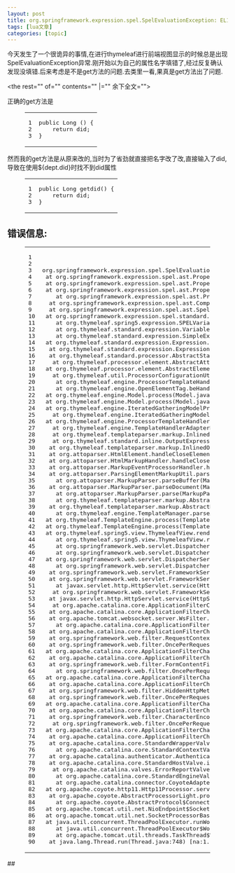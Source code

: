 ```yaml
---
layout: post
title: org.springframework.expression.spel.SpelEvaluationException: EL1008E: 
tags: [lua文章]
categories: [topic]
---
```

<p>今天发生了一个很诡异的事情,在进行thymeleaf进行前端视图显示的时候总是出现SpelEvaluationException异常.刚开始以为自己的属性名字填错了,经过反复确认发现没填错.后来考虑是不是get方法的问题.去类里一看,果真是get方法出了问题.</p>
<excerpt in="" index="" |="" 首页摘要="">


<the rest="" of="" contents="" |="" 余下全文="">



<p>正确的get方法是</p>
<figure class="highlight java"><table><tbody><tr><td class="gutter"><pre><span class="line">1</span><br/><span class="line">2</span><br/><span class="line">3</span><br/></pre></td><td class="code"><pre><span class="line"><span class="function"><span class="keyword">public</span> Long <span class="params">()</span> </span>{</span><br/><span class="line">    <span class="keyword">return</span> did;</span><br/><span class="line">}</span><br/></pre></td></tr></tbody></table></figure>
<p>然而我的get方法是从原来改的,当时为了省劲就直接把名字改了改,直接输入了did,导致在使用${dept.did}时找不到did属性</p>
<figure class="highlight java"><table><tbody><tr><td class="gutter"><pre><span class="line">1</span><br/><span class="line">2</span><br/><span class="line">3</span><br/></pre></td><td class="code"><pre><span class="line"><span class="function"><span class="keyword">public</span> Long <span class="title">getdid</span><span class="params">()</span> </span>{</span><br/><span class="line">    <span class="keyword">return</span> did;</span><br/><span class="line">}</span><br/></pre></td></tr></tbody></table></figure>
<h2 id="错误信息"><a href="#错误信息" class="headerlink" title="错误信息:"></a>错误信息:</h2><figure class="highlight java"><table><tbody><tr><td class="gutter"><pre><span class="line">1</span><br/><span class="line">2</span><br/><span class="line">3</span><br/><span class="line">4</span><br/><span class="line">5</span><br/><span class="line">6</span><br/><span class="line">7</span><br/><span class="line">8</span><br/><span class="line">9</span><br/><span class="line">10</span><br/><span class="line">11</span><br/><span class="line">12</span><br/><span class="line">13</span><br/><span class="line">14</span><br/><span class="line">15</span><br/><span class="line">16</span><br/><span class="line">17</span><br/><span class="line">18</span><br/><span class="line">19</span><br/><span class="line">20</span><br/><span class="line">21</span><br/><span class="line">22</span><br/><span class="line">23</span><br/><span class="line">24</span><br/><span class="line">25</span><br/><span class="line">26</span><br/><span class="line">27</span><br/><span class="line">28</span><br/><span class="line">29</span><br/><span class="line">30</span><br/><span class="line">31</span><br/><span class="line">32</span><br/><span class="line">33</span><br/><span class="line">34</span><br/><span class="line">35</span><br/><span class="line">36</span><br/><span class="line">37</span><br/><span class="line">38</span><br/><span class="line">39</span><br/><span class="line">40</span><br/><span class="line">41</span><br/><span class="line">42</span><br/><span class="line">43</span><br/><span class="line">44</span><br/><span class="line">45</span><br/><span class="line">46</span><br/><span class="line">47</span><br/><span class="line">48</span><br/><span class="line">49</span><br/><span class="line">50</span><br/><span class="line">51</span><br/><span class="line">52</span><br/><span class="line">53</span><br/><span class="line">54</span><br/><span class="line">55</span><br/><span class="line">56</span><br/><span class="line">57</span><br/><span class="line">58</span><br/><span class="line">59</span><br/><span class="line">60</span><br/><span class="line">61</span><br/><span class="line">62</span><br/><span class="line">63</span><br/><span class="line">64</span><br/><span class="line">65</span><br/><span class="line">66</span><br/><span class="line">67</span><br/><span class="line">68</span><br/><span class="line">69</span><br/><span class="line">70</span><br/><span class="line">71</span><br/><span class="line">72</span><br/><span class="line">73</span><br/><span class="line">74</span><br/><span class="line">75</span><br/><span class="line">76</span><br/><span class="line">77</span><br/><span class="line">78</span><br/><span class="line">79</span><br/><span class="line">80</span><br/><span class="line">81</span><br/><span class="line">82</span><br/><span class="line">83</span><br/><span class="line">84</span><br/><span class="line">85</span><br/><span class="line">86</span><br/><span class="line">87</span><br/><span class="line">88</span><br/><span class="line">89</span><br/><span class="line">90</span><br/></pre></td><td class="code"><pre><span class="line"></span><br/><span class="line"></span><br/><span class="line">org.springframework.expression.spel.SpelEvaluationException: EL1008E: Property or field <span class="string">&#39;did&#39;</span> cannot be found on object of type <span class="string">&#39;com.caicai.aidangjian.entity.Department&#39;</span> - maybe not <span class="keyword">public</span> or not valid?</span><br/><span class="line">	at org.springframework.expression.spel.ast.PropertyOrFieldReference.readProperty(PropertyOrFieldReference.java:<span class="number">217</span>) ~[spring-expression-<span class="number">5.1</span>.5.RELEASE.jar:<span class="number">5.1</span>.5.RELEASE]</span><br/><span class="line">	at org.springframework.expression.spel.ast.PropertyOrFieldReference.getValueInternal(PropertyOrFieldReference.java:<span class="number">104</span>) ~[spring-expression-<span class="number">5.1</span>.5.RELEASE.jar:<span class="number">5.1</span>.5.RELEASE]</span><br/><span class="line">	at org.springframework.expression.spel.ast.PropertyOrFieldReference.access$<span class="number">000</span>(PropertyOrFieldReference.java:<span class="number">51</span>) ~[spring-expression-<span class="number">5.1</span>.5.RELEASE.jar:<span class="number">5.1</span>.5.RELEASE]</span><br/><span class="line">	at org.springframework.expression.spel.ast.PropertyOrFieldReference$AccessorLValue.getValue(PropertyOrFieldReference.java:<span class="number">406</span>) ~[spring-expression-<span class="number">5.1</span>.5.RELEASE.jar:<span class="number">5.1</span>.5.RELEASE]</span><br/><span class="line">	at org.springframework.expression.spel.ast.CompoundExpression.getValueInternal(CompoundExpression.java:<span class="number">90</span>) ~[spring-expression-<span class="number">5.1</span>.5.RELEASE.jar:<span class="number">5.1</span>.5.RELEASE]</span><br/><span class="line">	at org.springframework.expression.spel.ast.SpelNodeImpl.getValue(SpelNodeImpl.java:<span class="number">109</span>) ~[spring-expression-<span class="number">5.1</span>.5.RELEASE.jar:<span class="number">5.1</span>.5.RELEASE]</span><br/><span class="line">	at org.springframework.expression.spel.standard.SpelExpression.getValue(SpelExpression.java:<span class="number">328</span>) ~[spring-expression-<span class="number">5.1</span>.5.RELEASE.jar:<span class="number">5.1</span>.5.RELEASE]</span><br/><span class="line">	at org.thymeleaf.spring5.expression.SPELVariableExpressionEvaluator.evaluate(SPELVariableExpressionEvaluator.java:<span class="number">263</span>) ~[thymeleaf-spring5-<span class="number">3.0</span>.11.RELEASE.jar:<span class="number">3.0</span>.11.RELEASE]</span><br/><span class="line">	at org.thymeleaf.standard.expression.VariableExpression.executeVariableExpression(VariableExpression.java:<span class="number">166</span>) ~[thymeleaf-<span class="number">3.0</span>.11.RELEASE.jar:<span class="number">3.0</span>.11.RELEASE]</span><br/><span class="line">	at org.thymeleaf.standard.expression.SimpleExpression.executeSimple(SimpleExpression.java:<span class="number">66</span>) ~[thymeleaf-<span class="number">3.0</span>.11.RELEASE.jar:<span class="number">3.0</span>.11.RELEASE]</span><br/><span class="line">	at org.thymeleaf.standard.expression.Expression.execute(Expression.java:<span class="number">109</span>) ~[thymeleaf-<span class="number">3.0</span>.11.RELEASE.jar:<span class="number">3.0</span>.11.RELEASE]</span><br/><span class="line">	at org.thymeleaf.standard.expression.Expression.execute(Expression.java:<span class="number">138</span>) ~[thymeleaf-<span class="number">3.0</span>.11.RELEASE.jar:<span class="number">3.0</span>.11.RELEASE]</span><br/><span class="line">	at org.thymeleaf.standard.processor.AbstractStandardExpressionAttributeTagProcessor.doProcess(AbstractStandardExpressionAttributeTagProcessor.java:<span class="number">144</span>) ~[thymeleaf-<span class="number">3.0</span>.11.RELEASE.jar:<span class="number">3.0</span>.11.RELEASE]</span><br/><span class="line">	at org.thymeleaf.processor.element.AbstractAttributeTagProcessor.doProcess(AbstractAttributeTagProcessor.java:<span class="number">74</span>) ~[thymeleaf-<span class="number">3.0</span>.11.RELEASE.jar:<span class="number">3.0</span>.11.RELEASE]</span><br/><span class="line">	at org.thymeleaf.processor.element.AbstractElementTagProcessor.process(AbstractElementTagProcessor.java:<span class="number">95</span>) ~[thymeleaf-<span class="number">3.0</span>.11.RELEASE.jar:<span class="number">3.0</span>.11.RELEASE]</span><br/><span class="line">	at org.thymeleaf.util.ProcessorConfigurationUtils$ElementTagProcessorWrapper.process(ProcessorConfigurationUtils.java:<span class="number">633</span>) ~[thymeleaf-<span class="number">3.0</span>.11.RELEASE.jar:<span class="number">3.0</span>.11.RELEASE]</span><br/><span class="line">	at org.thymeleaf.engine.ProcessorTemplateHandler.handleOpenElement(ProcessorTemplateHandler.java:<span class="number">1314</span>) ~[thymeleaf-<span class="number">3.0</span>.11.RELEASE.jar:<span class="number">3.0</span>.11.RELEASE]</span><br/><span class="line">	at org.thymeleaf.engine.OpenElementTag.beHandled(OpenElementTag.java:<span class="number">205</span>) ~[thymeleaf-<span class="number">3.0</span>.11.RELEASE.jar:<span class="number">3.0</span>.11.RELEASE]</span><br/><span class="line">	at org.thymeleaf.engine.Model.process(Model.java:<span class="number">282</span>) ~[thymeleaf-<span class="number">3.0</span>.11.RELEASE.jar:<span class="number">3.0</span>.11.RELEASE]</span><br/><span class="line">	at org.thymeleaf.engine.Model.process(Model.java:<span class="number">290</span>) ~[thymeleaf-<span class="number">3.0</span>.11.RELEASE.jar:<span class="number">3.0</span>.11.RELEASE]</span><br/><span class="line">	at org.thymeleaf.engine.IteratedGatheringModelProcessable.processIterationModel(IteratedGatheringModelProcessable.java:<span class="number">367</span>) ~[thymeleaf-<span class="number">3.0</span>.11.RELEASE.jar:<span class="number">3.0</span>.11.RELEASE]</span><br/><span class="line">	at org.thymeleaf.engine.IteratedGatheringModelProcessable.process(IteratedGatheringModelProcessable.java:<span class="number">221</span>) ~[thymeleaf-<span class="number">3.0</span>.11.RELEASE.jar:<span class="number">3.0</span>.11.RELEASE]</span><br/><span class="line">	at org.thymeleaf.engine.ProcessorTemplateHandler.handleCloseElement(ProcessorTemplateHandler.java:<span class="number">1640</span>) ~[thymeleaf-<span class="number">3.0</span>.11.RELEASE.jar:<span class="number">3.0</span>.11.RELEASE]</span><br/><span class="line">	at org.thymeleaf.engine.TemplateHandlerAdapterMarkupHandler.handleCloseElementEnd(TemplateHandlerAdapterMarkupHandler.java:<span class="number">388</span>) ~[thymeleaf-<span class="number">3.0</span>.11.RELEASE.jar:<span class="number">3.0</span>.11.RELEASE]</span><br/><span class="line">	at org.thymeleaf.templateparser.markup.InlinedOutputExpressionMarkupHandler$InlineMarkupAdapterPreProcessorHandler.handleCloseElementEnd(InlinedOutputExpressionMarkupHandler.java:<span class="number">322</span>) ~[thymeleaf-<span class="number">3.0</span>.11.RELEASE.jar:<span class="number">3.0</span>.11.RELEASE]</span><br/><span class="line">	at org.thymeleaf.standard.inline.OutputExpressionInlinePreProcessorHandler.handleCloseElementEnd(OutputExpressionInlinePreProcessorHandler.java:<span class="number">220</span>) ~[thymeleaf-<span class="number">3.0</span>.11.RELEASE.jar:<span class="number">3.0</span>.11.RELEASE]</span><br/><span class="line">	at org.thymeleaf.templateparser.markup.InlinedOutputExpressionMarkupHandler.handleCloseElementEnd(InlinedOutputExpressionMarkupHandler.java:<span class="number">164</span>) ~[thymeleaf-<span class="number">3.0</span>.11.RELEASE.jar:<span class="number">3.0</span>.11.RELEASE]</span><br/><span class="line">	at org.attoparser.HtmlElement.handleCloseElementEnd(HtmlElement.java:<span class="number">169</span>) ~[attoparser-<span class="number">2.0</span>.5.RELEASE.jar:<span class="number">2.0</span>.5.RELEASE]</span><br/><span class="line">	at org.attoparser.HtmlMarkupHandler.handleCloseElementEnd(HtmlMarkupHandler.java:<span class="number">412</span>) ~[attoparser-<span class="number">2.0</span>.5.RELEASE.jar:<span class="number">2.0</span>.5.RELEASE]</span><br/><span class="line">	at org.attoparser.MarkupEventProcessorHandler.handleCloseElementEnd(MarkupEventProcessorHandler.java:<span class="number">473</span>) ~[attoparser-<span class="number">2.0</span>.5.RELEASE.jar:<span class="number">2.0</span>.5.RELEASE]</span><br/><span class="line">	at org.attoparser.ParsingElementMarkupUtil.parseCloseElement(ParsingElementMarkupUtil.java:<span class="number">201</span>) ~[attoparser-<span class="number">2.0</span>.5.RELEASE.jar:<span class="number">2.0</span>.5.RELEASE]</span><br/><span class="line">	at org.attoparser.MarkupParser.parseBuffer(MarkupParser.java:<span class="number">725</span>) ~[attoparser-<span class="number">2.0</span>.5.RELEASE.jar:<span class="number">2.0</span>.5.RELEASE]</span><br/><span class="line">	at org.attoparser.MarkupParser.parseDocument(MarkupParser.java:<span class="number">301</span>) ~[attoparser-<span class="number">2.0</span>.5.RELEASE.jar:<span class="number">2.0</span>.5.RELEASE]</span><br/><span class="line">	at org.attoparser.MarkupParser.parse(MarkupParser.java:<span class="number">257</span>) ~[attoparser-<span class="number">2.0</span>.5.RELEASE.jar:<span class="number">2.0</span>.5.RELEASE]</span><br/><span class="line">	at org.thymeleaf.templateparser.markup.AbstractMarkupTemplateParser.parse(AbstractMarkupTemplateParser.java:<span class="number">230</span>) ~[thymeleaf-<span class="number">3.0</span>.11.RELEASE.jar:<span class="number">3.0</span>.11.RELEASE]</span><br/><span class="line">	at org.thymeleaf.templateparser.markup.AbstractMarkupTemplateParser.parseStandalone(AbstractMarkupTemplateParser.java:<span class="number">100</span>) ~[thymeleaf-<span class="number">3.0</span>.11.RELEASE.jar:<span class="number">3.0</span>.11.RELEASE]</span><br/><span class="line">	at org.thymeleaf.engine.TemplateManager.parseAndProcess(TemplateManager.java:<span class="number">666</span>) ~[thymeleaf-<span class="number">3.0</span>.11.RELEASE.jar:<span class="number">3.0</span>.11.RELEASE]</span><br/><span class="line">	at org.thymeleaf.TemplateEngine.process(TemplateEngine.java:<span class="number">1098</span>) ~[thymeleaf-<span class="number">3.0</span>.11.RELEASE.jar:<span class="number">3.0</span>.11.RELEASE]</span><br/><span class="line">	at org.thymeleaf.TemplateEngine.process(TemplateEngine.java:<span class="number">1072</span>) ~[thymeleaf-<span class="number">3.0</span>.11.RELEASE.jar:<span class="number">3.0</span>.11.RELEASE]</span><br/><span class="line">	at org.thymeleaf.spring5.view.ThymeleafView.renderFragment(ThymeleafView.java:<span class="number">362</span>) ~[thymeleaf-spring5-<span class="number">3.0</span>.11.RELEASE.jar:<span class="number">3.0</span>.11.RELEASE]</span><br/><span class="line">	at org.thymeleaf.spring5.view.ThymeleafView.render(ThymeleafView.java:<span class="number">189</span>) ~[thymeleaf-spring5-<span class="number">3.0</span>.11.RELEASE.jar:<span class="number">3.0</span>.11.RELEASE]</span><br/><span class="line">	at org.springframework.web.servlet.DispatcherServlet.render(DispatcherServlet.java:<span class="number">1370</span>) ~[spring-webmvc-<span class="number">5.1</span>.5.RELEASE.jar:<span class="number">5.1</span>.5.RELEASE]</span><br/><span class="line">	at org.springframework.web.servlet.DispatcherServlet.processDispatchResult(DispatcherServlet.java:<span class="number">1116</span>) ~[spring-webmvc-<span class="number">5.1</span>.5.RELEASE.jar:<span class="number">5.1</span>.5.RELEASE]</span><br/><span class="line">	at org.springframework.web.servlet.DispatcherServlet.doDispatch(DispatcherServlet.java:<span class="number">1055</span>) ~[spring-webmvc-<span class="number">5.1</span>.5.RELEASE.jar:<span class="number">5.1</span>.5.RELEASE]</span><br/><span class="line">	at org.springframework.web.servlet.DispatcherServlet.doService(DispatcherServlet.java:<span class="number">942</span>) ~[spring-webmvc-<span class="number">5.1</span>.5.RELEASE.jar:<span class="number">5.1</span>.5.RELEASE]</span><br/><span class="line">	at org.springframework.web.servlet.FrameworkServlet.processRequest(FrameworkServlet.java:<span class="number">1005</span>) ~[spring-webmvc-<span class="number">5.1</span>.5.RELEASE.jar:<span class="number">5.1</span>.5.RELEASE]</span><br/><span class="line">	at org.springframework.web.servlet.FrameworkServlet.doGet(FrameworkServlet.java:<span class="number">897</span>) ~[spring-webmvc-<span class="number">5.1</span>.5.RELEASE.jar:<span class="number">5.1</span>.5.RELEASE]</span><br/><span class="line">	at javax.servlet.http.HttpServlet.service(HttpServlet.java:<span class="number">634</span>) ~[tomcat-embed-core-<span class="number">9.0</span>.16.jar:<span class="number">9.0</span>.16]</span><br/><span class="line">	at org.springframework.web.servlet.FrameworkServlet.service(FrameworkServlet.java:<span class="number">882</span>) ~[spring-webmvc-<span class="number">5.1</span>.5.RELEASE.jar:<span class="number">5.1</span>.5.RELEASE]</span><br/><span class="line">	at javax.servlet.http.HttpServlet.service(HttpServlet.java:<span class="number">741</span>) ~[tomcat-embed-core-<span class="number">9.0</span>.16.jar:<span class="number">9.0</span>.16]</span><br/><span class="line">	at org.apache.catalina.core.ApplicationFilterChain.internalDoFilter(ApplicationFilterChain.java:<span class="number">231</span>) ~[tomcat-embed-core-<span class="number">9.0</span>.16.jar:<span class="number">9.0</span>.16]</span><br/><span class="line">	at org.apache.catalina.core.ApplicationFilterChain.doFilter(ApplicationFilterChain.java:<span class="number">166</span>) ~[tomcat-embed-core-<span class="number">9.0</span>.16.jar:<span class="number">9.0</span>.16]</span><br/><span class="line">	at org.apache.tomcat.websocket.server.WsFilter.doFilter(WsFilter.java:<span class="number">53</span>) ~[tomcat-embed-websocket-<span class="number">9.0</span>.16.jar:<span class="number">9.0</span>.16]</span><br/><span class="line">	at org.apache.catalina.core.ApplicationFilterChain.internalDoFilter(ApplicationFilterChain.java:<span class="number">193</span>) ~[tomcat-embed-core-<span class="number">9.0</span>.16.jar:<span class="number">9.0</span>.16]</span><br/><span class="line">	at org.apache.catalina.core.ApplicationFilterChain.doFilter(ApplicationFilterChain.java:<span class="number">166</span>) ~[tomcat-embed-core-<span class="number">9.0</span>.16.jar:<span class="number">9.0</span>.16]</span><br/><span class="line">	at org.springframework.web.filter.RequestContextFilter.doFilterInternal(RequestContextFilter.java:<span class="number">99</span>) ~[spring-web-<span class="number">5.1</span>.5.RELEASE.jar:<span class="number">5.1</span>.5.RELEASE]</span><br/><span class="line">	at org.springframework.web.filter.OncePerRequestFilter.doFilter(OncePerRequestFilter.java:<span class="number">107</span>) ~[spring-web-<span class="number">5.1</span>.5.RELEASE.jar:<span class="number">5.1</span>.5.RELEASE]</span><br/><span class="line">	at org.apache.catalina.core.ApplicationFilterChain.internalDoFilter(ApplicationFilterChain.java:<span class="number">193</span>) ~[tomcat-embed-core-<span class="number">9.0</span>.16.jar:<span class="number">9.0</span>.16]</span><br/><span class="line">	at org.apache.catalina.core.ApplicationFilterChain.doFilter(ApplicationFilterChain.java:<span class="number">166</span>) ~[tomcat-embed-core-<span class="number">9.0</span>.16.jar:<span class="number">9.0</span>.16]</span><br/><span class="line">	at org.springframework.web.filter.FormContentFilter.doFilterInternal(FormContentFilter.java:<span class="number">92</span>) ~[spring-web-<span class="number">5.1</span>.5.RELEASE.jar:<span class="number">5.1</span>.5.RELEASE]</span><br/><span class="line">	at org.springframework.web.filter.OncePerRequestFilter.doFilter(OncePerRequestFilter.java:<span class="number">107</span>) ~[spring-web-<span class="number">5.1</span>.5.RELEASE.jar:<span class="number">5.1</span>.5.RELEASE]</span><br/><span class="line">	at org.apache.catalina.core.ApplicationFilterChain.internalDoFilter(ApplicationFilterChain.java:<span class="number">193</span>) ~[tomcat-embed-core-<span class="number">9.0</span>.16.jar:<span class="number">9.0</span>.16]</span><br/><span class="line">	at org.apache.catalina.core.ApplicationFilterChain.doFilter(ApplicationFilterChain.java:<span class="number">166</span>) ~[tomcat-embed-core-<span class="number">9.0</span>.16.jar:<span class="number">9.0</span>.16]</span><br/><span class="line">	at org.springframework.web.filter.HiddenHttpMethodFilter.doFilterInternal(HiddenHttpMethodFilter.java:<span class="number">93</span>) ~[spring-web-<span class="number">5.1</span>.5.RELEASE.jar:<span class="number">5.1</span>.5.RELEASE]</span><br/><span class="line">	at org.springframework.web.filter.OncePerRequestFilter.doFilter(OncePerRequestFilter.java:<span class="number">107</span>) ~[spring-web-<span class="number">5.1</span>.5.RELEASE.jar:<span class="number">5.1</span>.5.RELEASE]</span><br/><span class="line">	at org.apache.catalina.core.ApplicationFilterChain.internalDoFilter(ApplicationFilterChain.java:<span class="number">193</span>) ~[tomcat-embed-core-<span class="number">9.0</span>.16.jar:<span class="number">9.0</span>.16]</span><br/><span class="line">	at org.apache.catalina.core.ApplicationFilterChain.doFilter(ApplicationFilterChain.java:<span class="number">166</span>) ~[tomcat-embed-core-<span class="number">9.0</span>.16.jar:<span class="number">9.0</span>.16]</span><br/><span class="line">	at org.springframework.web.filter.CharacterEncodingFilter.doFilterInternal(CharacterEncodingFilter.java:<span class="number">200</span>) ~[spring-web-<span class="number">5.1</span>.5.RELEASE.jar:<span class="number">5.1</span>.5.RELEASE]</span><br/><span class="line">	at org.springframework.web.filter.OncePerRequestFilter.doFilter(OncePerRequestFilter.java:<span class="number">107</span>) ~[spring-web-<span class="number">5.1</span>.5.RELEASE.jar:<span class="number">5.1</span>.5.RELEASE]</span><br/><span class="line">	at org.apache.catalina.core.ApplicationFilterChain.internalDoFilter(ApplicationFilterChain.java:<span class="number">193</span>) ~[tomcat-embed-core-<span class="number">9.0</span>.16.jar:<span class="number">9.0</span>.16]</span><br/><span class="line">	at org.apache.catalina.core.ApplicationFilterChain.doFilter(ApplicationFilterChain.java:<span class="number">166</span>) ~[tomcat-embed-core-<span class="number">9.0</span>.16.jar:<span class="number">9.0</span>.16]</span><br/><span class="line">	at org.apache.catalina.core.StandardWrapperValve.invoke(StandardWrapperValve.java:<span class="number">200</span>) ~[tomcat-embed-core-<span class="number">9.0</span>.16.jar:<span class="number">9.0</span>.16]</span><br/><span class="line">	at org.apache.catalina.core.StandardContextValve.invoke(StandardContextValve.java:<span class="number">96</span>) [tomcat-embed-core-<span class="number">9.0</span>.16.jar:<span class="number">9.0</span>.16]</span><br/><span class="line">	at org.apache.catalina.authenticator.AuthenticatorBase.invoke(AuthenticatorBase.java:<span class="number">490</span>) [tomcat-embed-core-<span class="number">9.0</span>.16.jar:<span class="number">9.0</span>.16]</span><br/><span class="line">	at org.apache.catalina.core.StandardHostValve.invoke(StandardHostValve.java:<span class="number">139</span>) [tomcat-embed-core-<span class="number">9.0</span>.16.jar:<span class="number">9.0</span>.16]</span><br/><span class="line">	at org.apache.catalina.valves.ErrorReportValve.invoke(ErrorReportValve.java:<span class="number">92</span>) [tomcat-embed-core-<span class="number">9.0</span>.16.jar:<span class="number">9.0</span>.16]</span><br/><span class="line">	at org.apache.catalina.core.StandardEngineValve.invoke(StandardEngineValve.java:<span class="number">74</span>) [tomcat-embed-core-<span class="number">9.0</span>.16.jar:<span class="number">9.0</span>.16]</span><br/><span class="line">	at org.apache.catalina.connector.CoyoteAdapter.service(CoyoteAdapter.java:<span class="number">343</span>) [tomcat-embed-core-<span class="number">9.0</span>.16.jar:<span class="number">9.0</span>.16]</span><br/><span class="line">	at org.apache.coyote.http11.Http11Processor.service(Http11Processor.java:<span class="number">408</span>) [tomcat-embed-core-<span class="number">9.0</span>.16.jar:<span class="number">9.0</span>.16]</span><br/><span class="line">	at org.apache.coyote.AbstractProcessorLight.process(AbstractProcessorLight.java:<span class="number">66</span>) [tomcat-embed-core-<span class="number">9.0</span>.16.jar:<span class="number">9.0</span>.16]</span><br/><span class="line">	at org.apache.coyote.AbstractProtocol$ConnectionHandler.process(AbstractProtocol.java:<span class="number">834</span>) [tomcat-embed-core-<span class="number">9.0</span>.16.jar:<span class="number">9.0</span>.16]</span><br/><span class="line">	at org.apache.tomcat.util.net.NioEndpoint$SocketProcessor.doRun(NioEndpoint.java:<span class="number">1415</span>) [tomcat-embed-core-<span class="number">9.0</span>.16.jar:<span class="number">9.0</span>.16]</span><br/><span class="line">	at org.apache.tomcat.util.net.SocketProcessorBase.run(SocketProcessorBase.java:<span class="number">49</span>) [tomcat-embed-core-<span class="number">9.0</span>.16.jar:<span class="number">9.0</span>.16]</span><br/><span class="line">	at java.util.concurrent.ThreadPoolExecutor.runWorker(ThreadPoolExecutor.java:<span class="number">1149</span>) [na:<span class="number">1.8</span>.0_201]</span><br/><span class="line">	at java.util.concurrent.ThreadPoolExecutor$Worker.run(ThreadPoolExecutor.java:<span class="number">624</span>) [na:<span class="number">1.8</span>.0_201]</span><br/><span class="line">	at org.apache.tomcat.util.threads.TaskThread$WrappingRunnable.run(TaskThread.java:<span class="number">61</span>) [tomcat-embed-core-<span class="number">9.0</span>.16.jar:<span class="number">9.0</span>.16]</span><br/><span class="line">	at java.lang.Thread.run(Thread.java:<span class="number">748</span>) [na:<span class="number">1.8</span>.0_201]</span><br/></pre></td></tr></tbody></table></figure>
<p>## </p>
</the></excerpt>